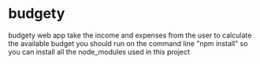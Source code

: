 # budgety
budgety web app take the income and expenses from the user to calculate the available budget 
you should run on the command line "npm install" so you can install all the node_modules used in this project
